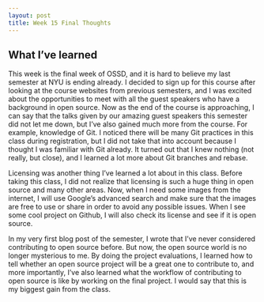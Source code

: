 ```yaml
---
layout: post
title: Week 15 Final Thoughts
---
```


## What I’ve learned
This week is the final week of OSSD, and it is hard to believe my last semester at NYU is ending already. I decided to sign up for this course after looking at the course websites from previous semesters, and I was excited about the opportunities to meet with all the guest speakers who have a background in open source. Now as the end of the course is approaching, I can say that the talks given by our amazing guest speakers this semester did not let me down, but I’ve also gained much more from the course.  For example, knowledge of Git. I noticed there will be many Git practices in this class during registration, but I did not take that into account because I thought I was familiar with Git already. It turned out that I knew nothing (not really, but close), and I learned a lot more about Git branches and rebase.

Licensing was another thing I’ve learned a lot about in this class. Before taking this class, I did not realize that licensing is such a huge thing in open source and many other areas. Now, when I need some images from the internet, I will use Google’s advanced search and make sure that the images are free to use or share in order to avoid any possible issues. When I see some cool project on Github, I will also check its license and see if it is open source. 

In my very first blog post of the semester, I wrote that I’ve never considered contributing to open source before. But now, the open source world is no longer mysterious to me. By doing the project evaluations, I learned how to tell whether an open source project will be a great one to contribute to, and more importantly, I’ve also learned what the workflow of contributing to open source is like by working on the final project. I would say that this is my biggest gain from the class. 
